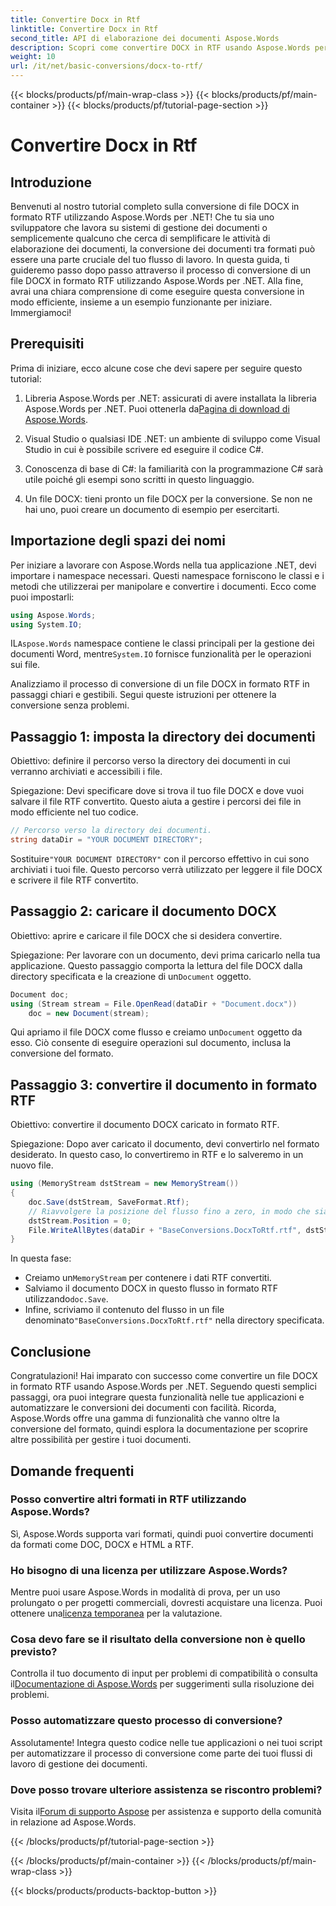 ```yaml
---
title: Convertire Docx in Rtf
linktitle: Convertire Docx in Rtf
second_title: API di elaborazione dei documenti Aspose.Words
description: Scopri come convertire DOCX in RTF usando Aspose.Words per .NET con la nostra guida passo-passo. Conversione semplice per un'elaborazione dei documenti senza soluzione di continuità.
weight: 10
url: /it/net/basic-conversions/docx-to-rtf/
---
```


{{< blocks/products/pf/main-wrap-class >}}
{{< blocks/products/pf/main-container >}}
{{< blocks/products/pf/tutorial-page-section >}}

# Convertire Docx in Rtf

## Introduzione

Benvenuti al nostro tutorial completo sulla conversione di file DOCX in formato RTF utilizzando Aspose.Words per .NET! Che tu sia uno sviluppatore che lavora su sistemi di gestione dei documenti o semplicemente qualcuno che cerca di semplificare le attività di elaborazione dei documenti, la conversione dei documenti tra formati può essere una parte cruciale del tuo flusso di lavoro. In questa guida, ti guideremo passo dopo passo attraverso il processo di conversione di un file DOCX in formato RTF utilizzando Aspose.Words per .NET. Alla fine, avrai una chiara comprensione di come eseguire questa conversione in modo efficiente, insieme a un esempio funzionante per iniziare. Immergiamoci!

## Prerequisiti

Prima di iniziare, ecco alcune cose che devi sapere per seguire questo tutorial:

1.  Libreria Aspose.Words per .NET: assicurati di avere installata la libreria Aspose.Words per .NET. Puoi ottenerla da[Pagina di download di Aspose.Words](https://releases.aspose.com/words/net/).

2. Visual Studio o qualsiasi IDE .NET: un ambiente di sviluppo come Visual Studio in cui è possibile scrivere ed eseguire il codice C#.

3. Conoscenza di base di C#: la familiarità con la programmazione C# sarà utile poiché gli esempi sono scritti in questo linguaggio.

4. Un file DOCX: tieni pronto un file DOCX per la conversione. Se non ne hai uno, puoi creare un documento di esempio per esercitarti.

## Importazione degli spazi dei nomi

Per iniziare a lavorare con Aspose.Words nella tua applicazione .NET, devi importare i namespace necessari. Questi namespace forniscono le classi e i metodi che utilizzerai per manipolare e convertire i documenti. Ecco come puoi impostarli:

```csharp
using Aspose.Words;
using System.IO;
```

 IL`Aspose.Words` namespace contiene le classi principali per la gestione dei documenti Word, mentre`System.IO` fornisce funzionalità per le operazioni sui file.

Analizziamo il processo di conversione di un file DOCX in formato RTF in passaggi chiari e gestibili. Segui queste istruzioni per ottenere la conversione senza problemi.

## Passaggio 1: imposta la directory dei documenti

Obiettivo: definire il percorso verso la directory dei documenti in cui verranno archiviati e accessibili i file.

Spiegazione: Devi specificare dove si trova il tuo file DOCX e dove vuoi salvare il file RTF convertito. Questo aiuta a gestire i percorsi dei file in modo efficiente nel tuo codice.

```csharp
// Percorso verso la directory dei documenti.
string dataDir = "YOUR DOCUMENT DIRECTORY";
```

 Sostituire`"YOUR DOCUMENT DIRECTORY"` con il percorso effettivo in cui sono archiviati i tuoi file. Questo percorso verrà utilizzato per leggere il file DOCX e scrivere il file RTF convertito.

## Passaggio 2: caricare il documento DOCX

Obiettivo: aprire e caricare il file DOCX che si desidera convertire.

 Spiegazione: Per lavorare con un documento, devi prima caricarlo nella tua applicazione. Questo passaggio comporta la lettura del file DOCX dalla directory specificata e la creazione di un`Document` oggetto.

```csharp
Document doc;
using (Stream stream = File.OpenRead(dataDir + "Document.docx"))
    doc = new Document(stream);
```

 Qui apriamo il file DOCX come flusso e creiamo un`Document` oggetto da esso. Ciò consente di eseguire operazioni sul documento, inclusa la conversione del formato.

## Passaggio 3: convertire il documento in formato RTF

Obiettivo: convertire il documento DOCX caricato in formato RTF.

Spiegazione: Dopo aver caricato il documento, devi convertirlo nel formato desiderato. In questo caso, lo convertiremo in RTF e lo salveremo in un nuovo file.

```csharp
using (MemoryStream dstStream = new MemoryStream())
{
    doc.Save(dstStream, SaveFormat.Rtf);
    // Riavvolgere la posizione del flusso fino a zero, in modo che sia pronto per il lettore successivo.
    dstStream.Position = 0;
    File.WriteAllBytes(dataDir + "BaseConversions.DocxToRtf.rtf", dstStream.ToArray());
}
```

In questa fase:
-  Creiamo un`MemoryStream` per contenere i dati RTF convertiti.
-  Salviamo il documento DOCX in questo flusso in formato RTF utilizzando`doc.Save`.
-  Infine, scriviamo il contenuto del flusso in un file denominato`"BaseConversions.DocxToRtf.rtf"` nella directory specificata.

## Conclusione

Congratulazioni! Hai imparato con successo come convertire un file DOCX in formato RTF usando Aspose.Words per .NET. Seguendo questi semplici passaggi, ora puoi integrare questa funzionalità nelle tue applicazioni e automatizzare le conversioni dei documenti con facilità. Ricorda, Aspose.Words offre una gamma di funzionalità che vanno oltre la conversione del formato, quindi esplora la documentazione per scoprire altre possibilità per gestire i tuoi documenti.

## Domande frequenti

### Posso convertire altri formati in RTF utilizzando Aspose.Words?
Sì, Aspose.Words supporta vari formati, quindi puoi convertire documenti da formati come DOC, DOCX e HTML a RTF.

### Ho bisogno di una licenza per utilizzare Aspose.Words?
 Mentre puoi usare Aspose.Words in modalità di prova, per un uso prolungato o per progetti commerciali, dovresti acquistare una licenza. Puoi ottenere una[licenza temporanea](https://purchase.aspose.com/temporary-license/) per la valutazione.

### Cosa devo fare se il risultato della conversione non è quello previsto?
 Controlla il tuo documento di input per problemi di compatibilità o consulta il[Documentazione di Aspose.Words](https://reference.aspose.com/words/net/) per suggerimenti sulla risoluzione dei problemi.

### Posso automatizzare questo processo di conversione?
Assolutamente! Integra questo codice nelle tue applicazioni o nei tuoi script per automatizzare il processo di conversione come parte dei tuoi flussi di lavoro di gestione dei documenti.

### Dove posso trovare ulteriore assistenza se riscontro problemi?
 Visita il[Forum di supporto Aspose](https://forum.aspose.com/c/words/8) per assistenza e supporto della comunità in relazione ad Aspose.Words.

{{< /blocks/products/pf/tutorial-page-section >}}

{{< /blocks/products/pf/main-container >}}
{{< /blocks/products/pf/main-wrap-class >}}

{{< blocks/products/products-backtop-button >}}

